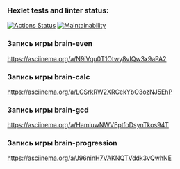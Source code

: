 ### Hexlet tests and linter status:
[![Actions Status](https://github.com/SIAILYA/frontend-project-lvl1/workflows/hexlet-check/badge.svg)](https://github.com/SIAILYA/frontend-project-lvl1/actions)
[![Maintainability](https://api.codeclimate.com/v1/badges/a99a88d28ad37a79dbf6/maintainability)](https://codeclimate.com/github/codeclimate/codeclimate/maintainability)

### Запись игры brain-even  
https://asciinema.org/a/N9iVqu0T1Otwy8vIQw3x9aPA2  


### Запись игры brain-calc
https://asciinema.org/a/LGSrkRW2XRCekYbO3ozNJ5EhP   

### Запись игры brain-gcd  
https://asciinema.org/a/HamiuwNWVEptfoDsynTkos94T

### Запись игры brain-progression  
https://asciinema.org/a/J96ninH7VAKNQTVddk3vQwhNE
